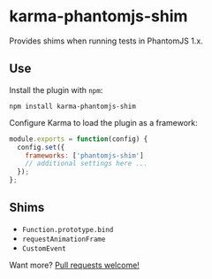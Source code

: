 # karma-phantomjs-shim

Provides shims when running tests in PhantomJS 1.x.

## Use

Install the plugin with `npm`:

    npm install karma-phantomjs-shim

Configure Karma to load the plugin as a framework:

```js
module.exports = function(config) {
  config.set({
    frameworks: ['phantomjs-shim']
    // additional settings here ...
  });
};
```
## Shims

 * `Function.prototype.bind`
 * `requestAnimationFrame`
 * `CustomEvent`

Want more?  [Pull requests welcome!](https://github.com/tschaub/karma-phantomjs-shim)
